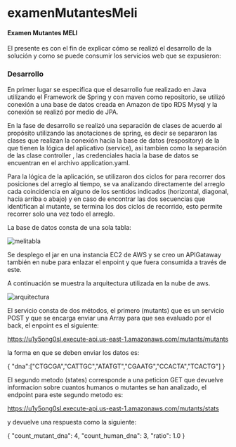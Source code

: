 # examenMutantesMeli

#### Examen Mutantes MELI

El presente es con el fin de explicar cómo se realizó el desarrollo de la solución y como se puede consumir los servicios web que se expusieron:

### Desarrollo

En primer lugar se especifica que el desarrollo fue realizado en Java utilizando el Framework de Spring y con maven como repositorio,
se utilizó conexión a una base de datos creada en Amazon de tipo RDS Mysql y la conexión se realizó por medio de JPA.


En la fase de desarrollo se realizó una separación de clases de acuerdo al propósito utilizando las anotaciones de spring, es decir se separaron las clases que realizan la conexión hacia la base de datos (respository) de la que tienen la lógica del aplicativo (service), asi tambien como la separación de las clase controller , las credenciales hacia la base de datos se encuentran en el archivo application.yaml.

Para la lógica de la aplicación, se utilizaron dos ciclos for para recorrer dos posiciones del arreglo al tiempo, se va analizando directamente del arreglo cada coincidencia en alguno de los sentidos indicados (horizontal, diagonal, hacia arriba o abajo) y en caso de encontrar las dos secuencias que identifican al mutante, se termina los dos ciclos de recorrido, esto permite recorrer solo una vez todo el arreglo.

La base de datos consta de una sola tabla:

![melitabla](https://user-images.githubusercontent.com/43051783/108377878-77af9a80-71d2-11eb-8528-606bd859c117.jpg)


Se desplego el jar en una instancia EC2 de AWS y se creo un APIGataway también en nube para enlazar el enpoint y que fuera consumida a través de este.

A continuación se muestra la arquitectura utilizada en la nube de aws.

![arquitectura](https://user-images.githubusercontent.com/43051783/108292110-75612800-7161-11eb-88d8-57e6382783e5.jpg)


El servicio consta de dos métodos, el primero (mutants) que es un servicio POST y que se encarga enviar una Array para que sea evaluado por el back,
el enpoint es el siguiente:

https://u1y5ong0sl.execute-api.us-east-1.amazonaws.com/mutants/mutants

la forma en que se deben enviar los datos es:

{
    "dna":["CTGCGA","CATTGC","ATATGT","CGAATG","CCACTA","TCACTG"]
}


El segundo metodo (states) corresponde a una peticion GET que devuelve informacion sobre cuantos humanos o mutantes se han analizado,
el endpoint para este segundo metodo es:

https://u1y5ong0sl.execute-api.us-east-1.amazonaws.com/mutants/stats

y devuelve una respuesta como la siguiente:

{
    "count_mutant_dna": 4,
    "count_human_dna": 3,
    "ratio": 1.0
}


